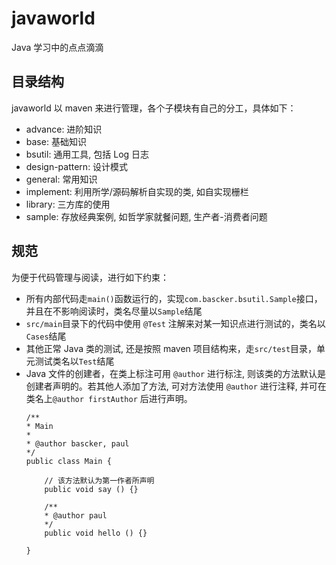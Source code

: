 # javaworld
Java 学习中的点点滴滴

## 目录结构
javaworld 以 maven 来进行管理，各个子模块有自己的分工，具体如下：
* advance: 进阶知识
* base: 基础知识
* bsutil: 通用工具, 包括 Log 日志
* design-pattern: 设计模式
* general: 常用知识
* implement: 利用所学/源码解析自实现的类, 如自实现栅栏
* library: 三方库的使用
* sample: 存放经典案例, 如哲学家就餐问题, 生产者-消费者问题


## 规范
为便于代码管理与阅读，进行如下约束：
* 所有内部代码走`main()`函数运行的，实现`com.bascker.bsutil.Sample`接口，并且在不影响阅读时，类名尽量以`Sample`结尾
* `src/main`目录下的代码中使用 `@Test` 注解来对某一知识点进行测试的，类名以`Cases`结尾
* 其他正常 Java 类的测试, 还是按照 maven 项目结构来，走`src/test`目录，单元测试类名以`Test`结尾
* Java 文件的创建者，在类上标注可用 `@author` 进行标注, 则该类的方法默认是创建者声明的。若其他人添加了方法, 可对方法使用 `@author` 
进行注释, 并可在类名上`@author firstAuthor` 后进行声明。
    ```
    /**
    * Main
    *
    * @author bascker, paul
    */
    public class Main {
        
        // 该方法默认为第一作者所声明
        public void say () {}
        
        /**
        * @author paul
        */
        public void hello () {}
        
    }
    ```